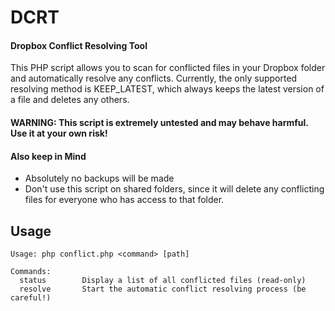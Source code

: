 DCRT
====
#### Dropbox Conflict Resolving Tool

This PHP script allows you to scan for conflicted files in your Dropbox folder and automatically resolve any conflicts. Currently, the only supported resolving method is KEEP_LATEST, which always keeps the latest version of a file and deletes any others.

#### WARNING: This script is extremely untested and may behave harmful. Use it at your own risk!

#### Also keep in Mind
* Absolutely no backups will be made
* Don't use this script on shared folders, since it will delete any conflicting files for everyone who has access to that folder.

## Usage

```
Usage: php conflict.php <command> [path]

Commands:
  status        Display a list of all conflicted files (read-only)
  resolve       Start the automatic conflict resolving process (be careful!)
```
